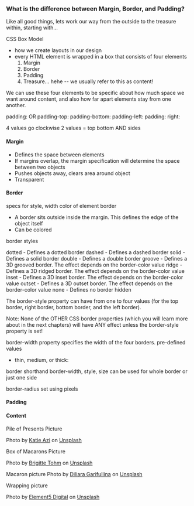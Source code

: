 ### What is the difference between Margin, Border, and Padding?

Like all good things, lets work our way from the outside to the treasure within, starting with... 

CSS Box Model 
- how we create layouts in our design 
- every HTML element is wrapped in a box that consists of four elements 
    1. Margin
    2. Border
    3. Padding 
    4. Treasure... hehe -- we usually refer to this as content! 

We can use these four elements to be specific about how much space we want around content, and also how far apart elements stay from one another. 

padding:  OR
padding-top: 
padding-bottom: 
padding-left: 
padding: right: 

4 values go clockwise 
2 values = top bottom AND sides 

#### Margin

- Defines the space between elements
- If margins overlap, the margin specification will determine the space between two objects
- Pushes objects away, clears area around object
- Transparent

#### Border 

specs for style, width color of element border 

- A border sits outside inside the margin. This defines the edge of the object itself
- Can be colored 

border styles 

dotted - Defines a dotted border
dashed - Defines a dashed border
solid - Defines a solid border
double - Defines a double border
groove - Defines a 3D grooved border. The effect depends on the border-color value
ridge - Defines a 3D ridged border. The effect depends on the border-color value
inset - Defines a 3D inset border. The effect depends on the border-color value
outset - Defines a 3D outset border. The effect depends on the border-color value
none - Defines no border
hidden 

The border-style property can have from one to four values (for the top border, right border, bottom border, and the left border).

Note: None of the OTHER CSS border properties (which you will learn more about in the next chapters) will have ANY effect unless the border-style property is set!

border-width property specifies the width of the four borders.
pre-defined values 
-  thin, medium, or thick:

border shorthand border-width, style, size 
can be used for whole border or just one side 

border-radius set using pixels 


#### Padding


#### Content 


Pile of Presents Picture

Photo by <a href="https://unsplash.com/@katishna?utm_source=unsplash&utm_medium=referral&utm_content=creditCopyText">Katie Azi</a> on <a href="https://unsplash.com/photos/QFHN8XN923I?utm_source=unsplash&utm_medium=referral&utm_content=creditCopyText">Unsplash</a>
  

Box of Macarons Picture

Photo by <a href="https://unsplash.com/@brigittetohm?utm_source=unsplash&utm_medium=referral&utm_content=creditCopyText">Brigitte Tohm</a> on <a href="https://unsplash.com/photos/irRhPKPqP9Y?utm_source=unsplash&utm_medium=referral&utm_content=creditCopyText">Unsplash</a>
  

Macaron picture 
Photo by <a href="https://unsplash.com/fr/@dilja96?utm_source=unsplash&utm_medium=referral&utm_content=creditCopyText">Diliara Garifullina</a> on <a href="https://unsplash.com/photos/UXkAjHqgWK0?utm_source=unsplash&utm_medium=referral&utm_content=creditCopyText">Unsplash</a>
  
Wrapping picture 

Photo by <a href="https://unsplash.com/@element5digital?utm_source=unsplash&utm_medium=referral&utm_content=creditCopyText">Element5 Digital</a> on <a href="https://unsplash.com/photos/HnyPuEgW0O8?utm_source=unsplash&utm_medium=referral&utm_content=creditCopyText">Unsplash</a>
  